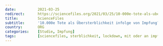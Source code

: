 ```yaml
---
date:          2021-03-25
redirect:      https://sciencefiles.org/2021/03/25/10-000e-tote-als-ubersterblichkeit-infolge-von-impfung-ergebnisse-fur-das-uk-legen-moglichkeit-nahe-hart-studie-2/
title:         ScienceFiles
subtitle:      '10.000e Tote als Übersterblichkeit infolge von Impfung? Ergebnisse für das UK legen Möglichkeit nahe [HART-Studie 2]'
country:       ORG
categories:    [Studie, Impfung]
tags:          [sciencefiles, sterblichkeit, lockdown, mit oder an impfung gestorben]
---
```


